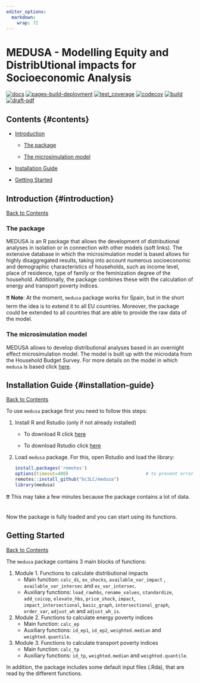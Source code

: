 ```yaml
---
editor_options: 
  markdown: 
    wrap: 72
---
```


# MEDUSA - Modelling Equity and DistribUtional impacts for Socioeconomic Analysis

[![docs](https://github.com/bc3LC/medusa/actions/workflows/docs.yaml/badge.svg)](https://github.com/bc3LC/medusa/actions/workflows/docs.yaml)
[![pages-build-deployment](https://github.com/bc3LC/medusa/actions/workflows/pages/pages-build-deployment/badge.svg)](https://github.com/bc3LC/medusa/actions/workflows/pages/pages-build-deployment)
[![test_coverage](https://github.com/bc3LC/medusa/actions/workflows/test_coverage.yml/badge.svg)](https://github.com/bc3LC/medusa/actions/workflows/test_coverage.yml)
[![codecov](https://codecov.io/gh/bc3LC/medusa/graph/badge.svg?token=VSmmxRUGO2)](https://codecov.io/gh/bc3LC/medusa)
[![build](https://github.com/bc3LC/medusa/actions/workflows/build.yaml/badge.svg)](https://github.com/bc3LC/medusa/actions/workflows/build.yaml)
[![draft-pdf](https://github.com/bc3LC/medusa/actions/workflows/draft-pdf.yml/badge.svg)](https://github.com/bc3LC/medusa/actions/workflows/draft-pdf.yml)

## <a name="contents"></a>Contents {#contents}

<!-- ------------------------>

<!-- ------------------------>

-   [Introduction](#introduction)

    -   [The package](#pkg)

    -   [The microsimulation model](#ms-model)

-   [Installation Guide](#installation-guide)

-   [Getting Started](#get-started)

<!-- ------------------------>

<!-- ------------------------>

## <a name="introduction"></a>Introduction {#introduction}

<!-- ------------------------>

<!-- ------------------------>

[Back to Contents](#contents)

### <a name="pkg"></a>The package

MEDUSA is an R package that allows the development of distributional
analyses in isolation or in connection with other models (soft links).
The extensive database in which the microsimulation model is based
allows for highly disaggregated results, taking into account numerous
socioeconomic and demographic characteristics of households, such as
income level, place of residence, type of family or the feminization
degree of the household. Additionally, the package combines these with
the calculation of energy and transport poverty indices.

:exclamation::exclamation: **Note**: At the moment, `medusa` package
works for Spain, but in the short term the idea is to extend it to all
EU countries. Moreover, the package could be extended to all countries
that are able to provide the raw data of the model.

### <a name="ms-model"></a>The microsimulation model

MEDUSA allows to develop distributional analyses based in an overnight
effect microsimulation model. The model is built up with the microdata
from the Household Budget Survey. For more details on the model in which
`medusa` is based click
[here](https://bc3lc.github.io/medusa/articles/TheModel.html).

## <a name="installation-guide"></a>Installation Guide {#installation-guide}

<!-- ------------------------>

<!-- ------------------------>

[Back to Contents](#contents)

To use `medusa` package first you need to follow this steps:

1.  Install R and Rstudio (only if not already installed)

    -   To download R click [here](https://www.r-project.org/)

    -   To download Rstudio click [here](https://www.rstudio.com/)

2.  Load `medusa` package. For this, open Rstudio and load the library:

    ``` r
    install.packages('remotes')
    options(timeout=400)                             # to prevent errors if the connection is slow
    remotes::install_github("bc3LC/medusa")
    library(medusa)
    ```

:exclamation::exclamation: This may take a few minutes because the package contains a lot of data. 

<br> 
Now the package is fully loaded and you can start using its functions.
<br>

## <a name="get-started"></a>Getting Started

<!-- ------------------------>

<!-- ------------------------>

[Back to Contents](#contents)

The `medusa` package contains 3 main blocks of functions:

1.  Module 1. Functions to calculate distributional impacts
    -   Main function: `calc_di`, `ex_shocks`, `available_var_impact` ,
        `available_var_intersec` and `ex_var_intersec`.
    -   Auxiliary functions: `load_rawhbs`, `rename_values`,
        `standardize`, `add_coicop`, `elevate_hbs`, `price_shock`,
        `impact`, `impact_intersectional`, `basic_graph`,
        `intersectional_graph`, `order_var`, `adjust_wh` and
        `adjust_wh_is`.
2.  Module 2. Functions to calculate energy poverty indices
    -   Main function: `calc_ep`
    -   Auxiliary functions: `id_ep1`, `id_ep2`, `weighted.median` and
        `weighted.quantile`.
3.  Module 3. Functions to calculate transport poverty indices
    -   Main function: `calc_tp`
    -   Auxiliary functions: `id_tp`, `weighted.median` and
        `weighted.quantile`.

In addition, the package includes some default input files (.Rda), that
are read by the different functions.
